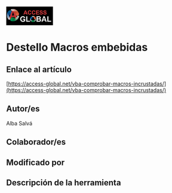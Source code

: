 ﻿![Access-global](/blob/main/Images/Logo1.png)
# Destello Macros embebidas
## Enlace al artículo
[https://access-global.net/vba-comprobar-macros-incrustadas/](https://access-global.net/vba-comprobar-macros-incrustadas/)
## Autor/es
Alba Salvá
## Colaborador/es

## Modificado por

## Descripción de la herramienta



